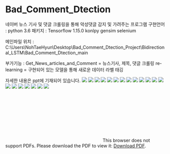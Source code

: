 # Bad_Comment_Dtection
네이버 뉴스 기사 및 댓글 크롤링을 통해 악성댓글 감지 및 가려주는 프로그램
구현언어 : python 3.6
패키지 : 
Tensorflow 1.15.0
konlpy
gensim
selenium

메인파일 위치 :
C:\Users\NohTaeHyun\Desktop\Bad_Comment_Dtection_Project\Bidirectional_LSTM\Bad_Comment_Dtection_main

부가기능 :
Get_News_articles_and_Comment = 뉴스기사, 제목, 댓글 크롤링
re-learning = 구현되어 있는 모델을 통해 새로운 데이터 라벨 태깅

자세한 내용은 ppt에 기재되어 있습니다.
<img src="C:\Users\NohTaeHyun\Desktop\MyProject\Bad_Comment_Detection_Project_github\프로젝트 ppt-이미지\0001.jpg">
<img src="C:\Users\NohTaeHyun\Desktop\MyProject\Bad_Comment_Detection_Project_github\프로젝트 ppt-이미지\0002.jpg">
<img src="C:\Users\NohTaeHyun\Desktop\MyProject\Bad_Comment_Detection_Project_github\프로젝트 ppt-이미지\0003.jpg">
<img src="C:\Users\NohTaeHyun\Desktop\MyProject\Bad_Comment_Detection_Project_github\프로젝트 ppt-이미지\0004.jpg">
<img src="C:\Users\NohTaeHyun\Desktop\MyProject\Bad_Comment_Detection_Project_github\프로젝트 ppt-이미지\0005.jpg">
<img src="C:\Users\NohTaeHyun\Desktop\MyProject\Bad_Comment_Detection_Project_github\프로젝트 ppt-이미지\0006.jpg">
<img src="C:\Users\NohTaeHyun\Desktop\MyProject\Bad_Comment_Detection_Project_github\프로젝트 ppt-이미지\0007.jpg">
<img src="C:\Users\NohTaeHyun\Desktop\MyProject\Bad_Comment_Detection_Project_github\프로젝트 ppt-이미지\0008.jpg">
<img src="C:\Users\NohTaeHyun\Desktop\MyProject\Bad_Comment_Detection_Project_github\프로젝트 ppt-이미지\0009.jpg">
<img src="C:\Users\NohTaeHyun\Desktop\MyProject\Bad_Comment_Detection_Project_github\프로젝트 ppt-이미지\0010.jpg">
<img src="C:\Users\NohTaeHyun\Desktop\MyProject\Bad_Comment_Detection_Project_github\프로젝트 ppt-이미지\0011.jpg">
<img src="C:\Users\NohTaeHyun\Desktop\MyProject\Bad_Comment_Detection_Project_github\프로젝트 ppt-이미지\0012.jpg">
<img src="C:\Users\NohTaeHyun\Desktop\MyProject\Bad_Comment_Detection_Project_github\프로젝트 ppt-이미지\0013.jpg">
<img src="C:\Users\NohTaeHyun\Desktop\MyProject\Bad_Comment_Detection_Project_github\프로젝트 ppt-이미지\0014.jpg">
<img src="C:\Users\NohTaeHyun\Desktop\MyProject\Bad_Comment_Detection_Project_github\프로젝트 ppt-이미지\0015.jpg">
<img src="C:\Users\NohTaeHyun\Desktop\MyProject\Bad_Comment_Detection_Project_github\프로젝트 ppt-이미지\0016.jpg">
<img src="C:\Users\NohTaeHyun\Desktop\MyProject\Bad_Comment_Detection_Project_github\프로젝트 ppt-이미지\0017.jpg">
<img src="C:\Users\NohTaeHyun\Desktop\MyProject\Bad_Comment_Detection_Project_github\프로젝트 ppt-이미지\0018.jpg">
<img src="C:\Users\NohTaeHyun\Desktop\MyProject\Bad_Comment_Detection_Project_github\프로젝트 ppt-이미지\0019.jpg">
<img src="C:\Users\NohTaeHyun\Desktop\MyProject\Bad_Comment_Detection_Project_github\프로젝트 ppt-이미지\0020.jpg">


<object data="https://github.com/Falconno7/Bad_Comment_Dtection/blob/master/%ED%94%84%EB%A1%9C%EC%A0%9D%ED%8A%B8%20ppt.pdf" type="application/pdf" width="700px" height="700px">
       <embed src="https://github.com/Falconno7/Bad_Comment_Dtection/blob/master/%ED%94%84%EB%A1%9C%EC%A0%9D%ED%8A%B8%20ppt.pdf">
           This browser does not support PDFs. Please download the PDF to view it: <a href="https://github.com/Falconno7/Bad_Comment_Dtection/blob/master/%ED%94%84%EB%A1%9C%EC%A0%9D%ED%8A%B8%20ppt.pdf">Download PDF</a>.</p>
       </embed>
</object>

